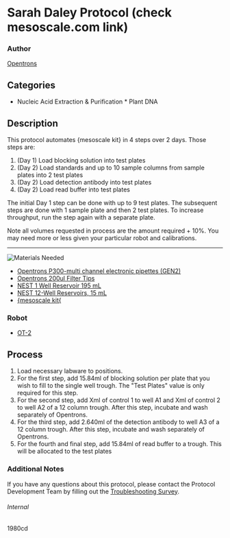 # Sarah Daley Protocol (check mesoscale.com link)

### Author
[Opentrons](https://opentrons.com/)

## Categories
* Nucleic Acid Extraction & Purification
        * Plant DNA

## Description
This protocol automates {mesoscale kit} in 4 steps over 2 days. Those steps are:

1. (Day 1) Load blocking solution into test plates
2. (Day 2) Load standards and up to 10 sample columns from sample plates into 2 test plates
3. (Day 2) Load detection antibody into test plates
4. (Day 2) Load read buffer into test plates

The initial Day 1 step can be done with up to 9 test plates. The subsequent steps are done with 1 sample plate and then 2 test plates. To increase throughput, run the step again with a separate plate. 

Note all volumes requested in process are the amount required + 10%. You may need more or less given your particular robot and calibrations.

---
![Materials Needed](https://s3.amazonaws.com/opentrons-protocol-library-website/custom-README-images/001-General+Headings/materials.png)

* [Opentrons P300-multi channel electronic pipettes (GEN2)](https://shop.opentrons.com/collections/ot-2-robot/products/8-channel-electronic-pipette?variant=5984202489885)
* [Opentrons 200ul Filter Tips](https://shop.opentrons.com/collections/opentrons-tips/products/opentrons-200ul-filter-tips)
* [NEST 1 Well Reservoir 195 mL](http://www.cell-nest.com/page94?_l=en&product_id=102)
* [NEST 12-Well Reservoirs, 15 mL](https://shop.opentrons.com/collections/verified-labware/products/nest-12-well-reservoir-15-ml)
* [{mesoscale kit{](https://example.com)

### Robot
* [OT-2](https://opentrons.com/ot-2)

## Process
1. Load necessary labware to positions.
2. For the first step, add 15.84ml of blocking solution per plate that you wish to fill to the single well trough. The "Test Plates" value is only required for this step.  
3. For the second step, add Xml of control 1 to well A1 and Xml of control 2 to well A2 of a 12 column trough. After this step, incubate and wash separately of Opentrons.
4. For the third step, add 2.640ml of the detection antibody to well A3 of a 12 column trough. After this step, incubate and wash separately of Opentrons.
5. For the fourth and final step, add 15.84ml of read buffer to a trough. This will be allocated to the test plates 

### Additional Notes
If you have any questions about this protocol, please contact the Protocol Development Team by filling out the [Troubleshooting Survey](https://protocol-troubleshooting.paperform.co/).

###### Internal
1980cd
